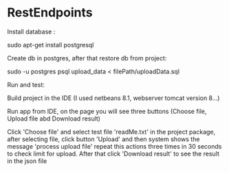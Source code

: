 # RestEndpoints
Install database :

 sudo apt-get install postgresql
 
 Create db in postgres, after that restore db from project:
 
 sudo -u postgres psql upload_data < filePath/uploadData.sql
  
 Run and test:
 
 Build project in the IDE (I used netbeans 8.1, webserver tomcat version 8...)
 
 Run app from IDE, on the page you will see three buttons (Choose file, Upload file abd Download result)
 
 Click 'Choose file' and select test file 'readMe.txt' in the project package, after selecting file, click button 'Upload' and then system shows the message 'process upload file' repeat this actions three times in 30 seconds to check limit for upload. After that click 'Download result' to see the result in the json file 
 
 
 
 

